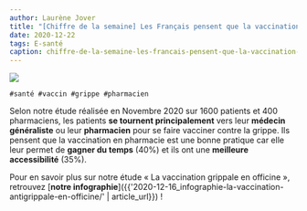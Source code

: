 ```yaml
---
author: Laurène Jover
title: "[Chiffre de la semaine] Les Français pensent que la vaccination en pharmacie est une bonne pratique"
date: 2020-12-22
tags: E-santé
caption: chiffre-de-la-semaine-les-francais-pensent-que-la-vaccination-en-pharmacie-est-une-bonne-pratique.webp
---
```


![](/2020-12-22_chiffre-de-la-semaine-les-francais-pensent-que-la-vaccination-en-pharmacie-est-une-bonne-pratique/chiffre-de-la-semaine-wordpress-kozea-group-770x578px1.png)

    #santé #vaccin #grippe #pharmacien

Selon notre étude réalisée en Novembre 2020 sur 1600 patients et 400 pharmaciens, les patients
**se tournent principalement**
vers leur
**médecin généraliste**
ou leur
**pharmacien**
pour se faire vacciner contre la grippe. Ils pensent que la vaccination en pharmacie est une bonne pratique car elle leur permet de
**gagner du temps**
(40%) et ils ont une
**meilleure accessibilité**
(35%).

Pour en savoir plus sur notre étude « La vaccination grippale en officine », retrouvez
[**notre infographie**]({{'2020-12-16_infographie-la-vaccination-antigrippale-en-officine/' | article_url}})
!
